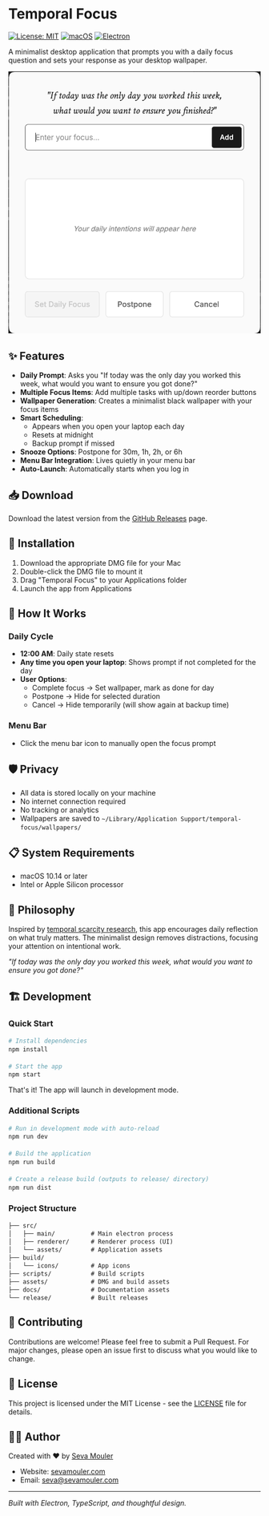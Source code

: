 # Temporal Focus

[![License: MIT](https://img.shields.io/badge/License-MIT-yellow.svg)](https://opensource.org/licenses/MIT)
[![macOS](https://img.shields.io/badge/macOS-10.14+-blue.svg)](https://www.apple.com/macos/)
[![Electron](https://img.shields.io/badge/Electron-29+-green.svg)](https://electronjs.org/)

A minimalist desktop application that prompts you with a daily focus question and sets your response as your desktop wallpaper.

![Temporal Focus Screenshot](docs/screenshot.png)

## ✨ Features

- **Daily Prompt**: Asks you "If today was the only day you worked this week, what would you want to ensure you got done?"
- **Multiple Focus Items**: Add multiple tasks with up/down reorder buttons
- **Wallpaper Generation**: Creates a minimalist black wallpaper with your focus items
- **Smart Scheduling**: 
  - Appears when you open your laptop each day
  - Resets at midnight
  - Backup prompt if missed
- **Snooze Options**: Postpone for 30m, 1h, 2h, or 6h
- **Menu Bar Integration**: Lives quietly in your menu bar
- **Auto-Launch**: Automatically starts when you log in

## 📥 Download

Download the latest version from the [GitHub Releases](../../releases/latest) page.

## 🚀 Installation

1. Download the appropriate DMG file for your Mac
2. Double-click the DMG file to mount it
3. Drag "Temporal Focus" to your Applications folder
4. Launch the app from Applications

## 🔧 How It Works

### Daily Cycle
- **12:00 AM**: Daily state resets
- **Any time you open your laptop**: Shows prompt if not completed for the day
- **User Options**:
  - Complete focus → Set wallpaper, mark as done for day
  - Postpone → Hide for selected duration  
  - Cancel → Hide temporarily (will show again at backup time)

### Menu Bar
- Click the menu bar icon to manually open the focus prompt

## 🛡️ Privacy

- All data is stored locally on your machine
- No internet connection required
- No tracking or analytics
- Wallpapers are saved to `~/Library/Application Support/temporal-focus/wallpapers/`

## 📋 System Requirements

- macOS 10.14 or later
- Intel or Apple Silicon processor

## 🧠 Philosophy

Inspired by [temporal scarcity research](https://pubmed.ncbi.nlm.nih.gov/19121130/), this app encourages daily reflection on what truly matters. The minimalist design removes distractions, focusing your attention on intentional work.

*"If today was the only day you worked this week, what would you want to ensure you got done?"*

## 🏗️ Development

### Quick Start

```bash
# Install dependencies
npm install

# Start the app
npm start
```

That's it! The app will launch in development mode.

### Additional Scripts

```bash
# Run in development mode with auto-reload
npm run dev

# Build the application
npm run build

# Create a release build (outputs to release/ directory)
npm run dist
```

### Project Structure

```
├── src/
│   ├── main/          # Main electron process
│   ├── renderer/      # Renderer process (UI)
│   └── assets/        # Application assets
├── build/
│   └── icons/         # App icons
├── scripts/           # Build scripts
├── assets/            # DMG and build assets
├── docs/              # Documentation assets
└── release/           # Built releases
```

## 🤝 Contributing

Contributions are welcome! Please feel free to submit a Pull Request. For major changes, please open an issue first to discuss what you would like to change.

## 📄 License

This project is licensed under the MIT License - see the [LICENSE](LICENSE) file for details.

## 👨‍💻 Author

Created with ♥ by [Seva Mouler](mailto:seva@sevamouler.com)

- Website: [sevamouler.com](https://sevamouler.com)
- Email: [seva@sevamouler.com](mailto:seva@sevamouler.com)

---

*Built with Electron, TypeScript, and thoughtful design.* 
